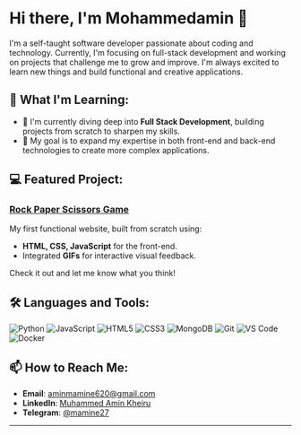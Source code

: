# Hi there, I'm Mohammedamin 👋

I'm a self-taught software developer passionate about coding and technology. Currently, I'm focusing on full-stack development and working on projects that challenge me to grow and improve. I'm always excited to learn new things and build functional and creative applications.

## 🚀 What I'm Learning:
- 🌱 I'm currently diving deep into **Full Stack Development**, building projects from scratch to sharpen my skills.
- 🎯 My goal is to expand my expertise in both front-end and back-end technologies to create more complex applications.

## 💻 Featured Project:
### [Rock Paper Scissors Game](https://github.com/mamine27/rock-paper-scissors)
My first functional website, built from scratch using:
- **HTML, CSS, JavaScript** for the front-end.
- Integrated **GIFs** for interactive visual feedback.
  
Check it out and let me know what you think!

## 🛠️ Languages and Tools:
![Python](https://img.shields.io/badge/Python-3776AB?style=for-the-badge&logo=python&logoColor=white)
![JavaScript](https://img.shields.io/badge/JavaScript-F7DF1E?style=for-the-badge&logo=javascript&logoColor=black)
![HTML5](https://img.shields.io/badge/HTML5-E34F26?style=for-the-badge&logo=html5&logoColor=white)
![CSS3](https://img.shields.io/badge/CSS3-1572B6?style=for-the-badge&logo=css3&logoColor=white)
![MongoDB](https://img.shields.io/badge/MongoDB-4EA94B?style=for-the-badge&logo=mongodb&logoColor=white)
![Git](https://img.shields.io/badge/Git-F05032?style=for-the-badge&logo=git&logoColor=white)
![VS Code](https://img.shields.io/badge/VS%20Code-007ACC?style=for-the-badge&logo=visual-studio-code&logoColor=white)
![Docker](https://img.shields.io/badge/Docker-2496ED?style=for-the-badge&logo=docker&logoColor=white)


## 📫 How to Reach Me:
- **Email**: aminmamine620@gmail.com
- **LinkedIn**: [Muhammed Amin Kheiru](https://linkedin.com/in/muhammedaminkheiru)
- **Telegram**: [@mamine27](https://t.me/mamine27)

---

